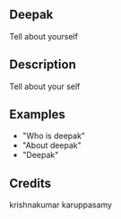 ## Deepak
Tell about yourself

## Description
Tell about your self

## Examples
 - "Who is deepak"
 - "About deepak"
 - "Deepak"


## Credits
krishnakumar karuppasamy


